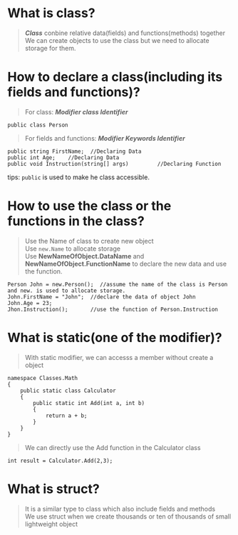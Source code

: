 # What is class?
>***Class*** conbine relative data(fields) and functions(methods) together  
>We can create objects to use the class but we need to allocate storage for them.  

# How to declare a class(including its fields and functions)?
>For class: ***Modifier class Identifier***
```
public class Person
```
>For fields and functions: ***Modifier Keywords Identifier***
```
public string FirstName;  //Declaring Data
public int Age;    //Declaring Data
public void Instruction(string[] args)         //Declaring Function
```
tips: `public` is used to make he class accessible. 

# How to use the class or the functions in the class?
> Use the Name of class to create new object  
> Use `new.Name` to allocate storage  
> Use **NewNameOfObject.DataName** and **NewNameOfObject.FunctionName** to declare the new data and use the function.
```
Person John = new.Person();  //assume the name of the class is Person and new. is used to allocate storage.
John.FirstName = "John";  //declare the data of object John
John.Age = 23;              
Jhon.Instruction();       //use the function of Person.Instruction
```

# What is static(one of the modifier)?
>With static modifier, we can accesss a member without create a object
```
namespace Classes.Math
{
    public static class Calculator
    {
        public static int Add(int a, int b)
        {
            return a + b;   
        }
    }
}
```
>We can directly use the Add function in the Calculator class
```
int result = Calculator.Add(2,3);
```

# What is struct?
> It is a similar type to class which also include fields and methods     
> We use struct when we create thousands or ten of thousands of small lightweight object
